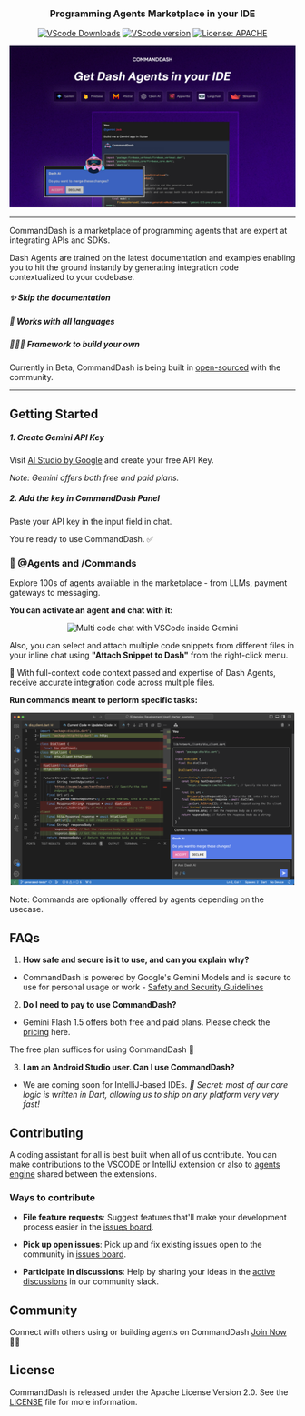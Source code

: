<div align="center">
<h3> Programming Agents Marketplace in your IDE</h3>

[![VScode Downloads](https://img.shields.io/visual-studio-marketplace/d/WelltestedAI.fluttergpt)](https://marketplace.visualstudio.com/items?itemName=WelltestedAI.fluttergpt&ssr=false#overview) [![VScode version](https://img.shields.io/visual-studio-marketplace/v/WelltestedAI.fluttergpt)](https://marketplace.visualstudio.com/items?itemName=WelltestedAI.fluttergpt&ssr=false#overview) [![License: APACHE](https://img.shields.io/badge/License-APACHE%202.0-yellow)](/LICENSE)
</div>
<img src="/assets/docs/poster.jpg"></a>

-----------------
CommandDash is a marketplace of programming agents that are expert at integrating APIs and SDKs.

Dash Agents are trained on the latest documentation and examples enabling you to hit the ground instantly by generating integration code contextualized to your codebase.

##### ✨ Skip the documentation
##### 🤝 Works with all languages
##### 👨🏼‍💻 Framework to build your own

Currently in Beta, CommandDash is being built in [open-sourced](https://github.com/CommandDash/commanddash) with the community.

-----------------
## Getting Started

##### 1. Create Gemini API Key
Visit [AI Studio by Google](https://aistudio.google.com/app/apikey) and create your free API Key.

*Note: Gemini offers both free and paid plans.*
##### 2. Add the key in CommandDash Panel
Paste your API key in the input field in chat.

You're ready to use CommandDash. ✅

### 🚀 @Agents and /Commands

Explore 100s of agents available in the marketplace - from LLMs, payment gateways to messaging.

**You can activate an agent and chat with it:**

<p align="center">
<img src="/assets/docs/multi-code-attachment.gif" alt="Multi code chat with VSCode inside Gemini" width="500"/>
</p>

Also, you can select and attach multiple code snippets from different files in your inline chat using **"Attach Snippet to Dash"** from the right-click menu. 

🤝 With full-context code context passed and expertise of Dash Agents, receive accurate integration code across multiple files.

**Run commands meant to perform specific tasks:**

<p align="center">
<img src="/assets/docs/refactor-command.png" alt="Refactoring code with CommandDash" width="500"/>
</p>

Note: Commands are optionally offered by agents depending on the usecase.

## FAQs

1. **How safe and secure is it to use, and can you explain why?**
- CommandDash is powered by Google's  Gemini Models and is secure to use for personal usage or work - [Safety and Security Guidelines](https://blog.google/technology/ai/google-gemini-ai/#responsibility-safety)

2. **Do I need to pay to use CommandDash?**

- Gemini Flash 1.5 offers both free and paid plans. Please check the [pricing](https://ai.google.dev/pricing) here.

The free plan suffices for using CommandDash 🥳

3. **I am an Android Studio user. Can I use CommandDash?**
- We are coming soon for IntelliJ-based IDEs. *🤫 Secret: most of our core logic is written in Dart, allowing us to ship on any platform very very fast!*

## Contributing

A coding assistant for all is best built when all of us contribute. You can make contributions to the VSCODE or IntelliJ extension or also to [agents engine](https://github.com/CommandDash/packages) shared between the extensions.

### Ways to contribute

-  **File feature requests**: Suggest features that'll make your development process easier in the [issues board](https://github.com/CommandDash/commanddash//issues).

-  **Pick up open issues**: Pick up and fix existing issues open to the community in [issues board](https://github.com/CommandDash/commanddash/issues).

-  **Participate in discussions**: Help by sharing your ideas in the [active discussions](https://join.slack.com/t/welltested-ai/shared_invite/zt-25u09fty8-gaggH9HbmopB~4tialTrlA) in our community slack.

## Community

Connect with others using or building agents on CommandDash [Join Now](https://join.slack.com/t/welltested-ai/shared_invite/zt-25u09fty8-gaggH9HbmopB~4tialTrlA) 👋🏼

## License

CommandDash is released under the Apache License Version 2.0. See the [LICENSE](LICENSE) file for more information.